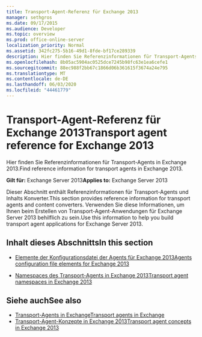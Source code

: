 ```yaml
---
title: Transport-Agent-Referenz für Exchange 2013
manager: sethgros
ms.date: 09/17/2015
ms.audience: Developer
ms.topic: overview
ms.prod: office-online-server
localization_priority: Normal
ms.assetid: 342fc275-5b16-49d1-8fde-bf17ce289339
description: Hier finden Sie Referenzinformationen für Transport-Agents in Exchange 2013.
ms.openlocfilehash: 8b05ac5904ac0525dce7245b98fc63e1ea6cefe1
ms.sourcegitcommit: 88ec988f2bb67c1866d06b361615f3674a24e795
ms.translationtype: MT
ms.contentlocale: de-DE
ms.lasthandoff: 06/03/2020
ms.locfileid: "44461779"
---
```

# <a name="transport-agent-reference-for-exchange-2013"></a><span data-ttu-id="51f6b-103">Transport-Agent-Referenz für Exchange 2013</span><span class="sxs-lookup"><span data-stu-id="51f6b-103">Transport agent reference for Exchange 2013</span></span>

<span data-ttu-id="51f6b-104">Hier finden Sie Referenzinformationen für Transport-Agents in Exchange 2013.</span><span class="sxs-lookup"><span data-stu-id="51f6b-104">Find reference information for transport agents in Exchange 2013.</span></span>
  
<span data-ttu-id="51f6b-105">**Gilt für:** Exchange Server 2013</span><span class="sxs-lookup"><span data-stu-id="51f6b-105">**Applies to:** Exchange Server 2013</span></span> 
  
<span data-ttu-id="51f6b-106">Dieser Abschnitt enthält Referenzinformationen für Transport-Agents und Inhalts Konverter.</span><span class="sxs-lookup"><span data-stu-id="51f6b-106">This section provides reference information for transport agents and content converters.</span></span> <span data-ttu-id="51f6b-107">Verwenden Sie diese Informationen, um Ihnen beim Erstellen von Transport-Agent-Anwendungen für Exchange Server 2013 behilflich zu sein.</span><span class="sxs-lookup"><span data-stu-id="51f6b-107">Use this information to help you build transport agent applications for Exchange Server 2013.</span></span>
  
## <a name="in-this-section"></a><span data-ttu-id="51f6b-108">Inhalt dieses Abschnitts</span><span class="sxs-lookup"><span data-stu-id="51f6b-108">In this section</span></span>

- [<span data-ttu-id="51f6b-109">Elemente der Konfigurationsdatei der Agents für Exchange 2013</span><span class="sxs-lookup"><span data-stu-id="51f6b-109">Agents configuration file elements for Exchange 2013</span></span>](agents-configuration-file-elements-for-exchange-2013.md)
    
- [<span data-ttu-id="51f6b-110">Namespaces des Transport-Agents in Exchange 2013</span><span class="sxs-lookup"><span data-stu-id="51f6b-110">Transport agent namespaces in Exchange 2013</span></span>](transport-agent-namespaces-in-exchange-2013.md)
    
## <a name="see-also"></a><span data-ttu-id="51f6b-111">Siehe auch</span><span class="sxs-lookup"><span data-stu-id="51f6b-111">See also</span></span>

- [<span data-ttu-id="51f6b-112">Transport-Agents in Exchange</span><span class="sxs-lookup"><span data-stu-id="51f6b-112">Transport agents in Exchange</span></span>](transport-agents-in-exchange-2013.md)
- [<span data-ttu-id="51f6b-113">Transport-Agent-Konzepte in Exchange 2013</span><span class="sxs-lookup"><span data-stu-id="51f6b-113">Transport agent concepts in Exchange 2013</span></span>](transport-agent-concepts-in-exchange-2013.md)


